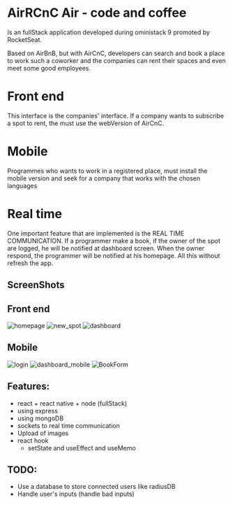 # AirRCnC Air - code and coffee

Is an fullStack application developed during oministack 9 promoted by RocketSeat.

Based on AirBnB, but with AirCnC, developers can search and book a place to work such a coworker and the companies can rent their spaces and even meet some good employees.

# Front end

This interface is the companies' interface. If a company wants to subscribe a spot to rent, the must use the webVersion of AirCnC.


# Mobile

Programmes who wants to work in a registered place, must install the mobile version and seek for a company that works with the chosen languages

# Real time

One important feature that are implemented is the REAL TIME COMMUNICATION. If a programmer make a book, if the owner of the spot are logged, he will be notified at dashboard screen. When the owner respond, the programmer will be notified at his homepage. All this without refresh the app.

## ScreenShots

## Front end

![homepage](readme_images/home_login.png)
![new_spot](readme_images/new_spot.png)
![dashboard](readme_images/dashboard.png)

## Mobile
![login](readme_images/Screenshot_2019-10-06-17-01-26.jpg)
![dashboard_mobile](readme_images/Screenshot_2019-10-06-17-01-22.jpg)
![BookForm](readme_images/Screenshot_2019-10-06-17-00-58.jpg)


## Features:

- react + react native + node (fullStack)
- using express
- using mongoDB
- sockets to real time communication
- Upload of images
- react hook
    - setState and useEffect and useMemo

## TODO:

- Use a database to store connected users like radiusDB
- Handle user's inputs (handle bad inputs)